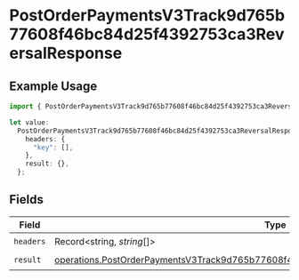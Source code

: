 # PostOrderPaymentsV3Track9d765b77608f46bc84d25f4392753ca3ReversalResponse

## Example Usage

```typescript
import { PostOrderPaymentsV3Track9d765b77608f46bc84d25f4392753ca3ReversalResponse } from "@dhaba/safepay-ts/models/operations";

let value:
  PostOrderPaymentsV3Track9d765b77608f46bc84d25f4392753ca3ReversalResponse = {
    headers: {
      "key": [],
    },
    result: {},
  };
```

## Fields

| Field                                                                                                                                                                                              | Type                                                                                                                                                                                               | Required                                                                                                                                                                                           | Description                                                                                                                                                                                        |
| -------------------------------------------------------------------------------------------------------------------------------------------------------------------------------------------------- | -------------------------------------------------------------------------------------------------------------------------------------------------------------------------------------------------- | -------------------------------------------------------------------------------------------------------------------------------------------------------------------------------------------------- | -------------------------------------------------------------------------------------------------------------------------------------------------------------------------------------------------- |
| `headers`                                                                                                                                                                                          | Record<string, *string*[]>                                                                                                                                                                         | :heavy_check_mark:                                                                                                                                                                                 | N/A                                                                                                                                                                                                |
| `result`                                                                                                                                                                                           | [operations.PostOrderPaymentsV3Track9d765b77608f46bc84d25f4392753ca3ReversalResponseBody](../../models/operations/postorderpaymentsv3track9d765b77608f46bc84d25f4392753ca3reversalresponsebody.md) | :heavy_check_mark:                                                                                                                                                                                 | N/A                                                                                                                                                                                                |
